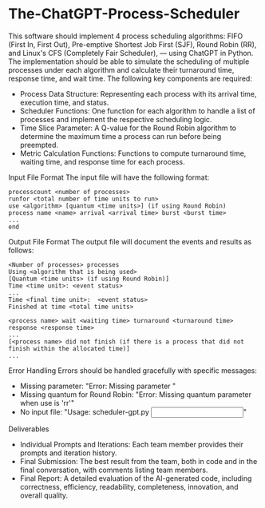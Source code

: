 # The-ChatGPT-Process-Scheduler
This software should implement 4 process scheduling algorithms: FIFO (First In, First Out), Pre-emptive Shortest Job First (SJF), Round Robin (RR), and Linux's CFS (Completely Fair Scheduler), — using ChatGPT in Python. The implementation should be able to simulate the scheduling of multiple processes under each algorithm and calculate their turnaround time, response time, and wait time. The following key components are required:

- Process Data Structure: Representing each process with its arrival time, execution time, and status.
- Scheduler Functions: One function for each algorithm to handle a list of processes and implement the respective scheduling logic.
- Time Slice Parameter: A Q-value for the Round Robin algorithm to determine the maximum time a process can run before being preempted.
- Metric Calculation Functions: Functions to compute turnaround time, waiting time, and response time for each process.


Input File Format
The input file will have the following format:
```
processcount <number of processes>
runfor <total number of time units to run>
use <algorithm> [quantum <time units>] (if using Round Robin)
process name <name> arrival <arrival time> burst <burst time>
...
end
```

Output File Format
The output file will document the events and results as follows:
```
<Number of processes> processes
Using <algorithm that is being used>
[Quantum <time units> (if using Round Robin)]
Time <time unit>: <event status>
...
Time <final time unit>:  <event status>
Finished at time <total time units>

<process name> wait <waiting time> turnaround <turnaround time> response <response time>
...
[<process name> did not finish (if there is a process that did not finish within the allocated time)]
...
```

Error Handling
Errors should be handled gracefully with specific messages:
  - Missing parameter: "Error: Missing parameter <parameter>"
  - Missing quantum for Round Robin: "Error: Missing quantum parameter when use is 'rr'"
  - No input file: "Usage: scheduler-gpt.py <input file>"

Deliverables
  - Individual Prompts and Iterations: Each team member provides their prompts and iteration history.
  - Final Submission: The best result from the team, both in code and in the final conversation, with comments listing team members.
  - Final Report: A detailed evaluation of the AI-generated code, including correctness, efficiency, readability, completeness, innovation, and overall quality.

